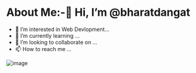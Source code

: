 # About Me:-👋 Hi, I’m @bharatdangat
- 👀 I’m interested in Web Devlopment...
- 🌱 I’m currently learning ...
- 💞️ I’m looking to collaborate on ...
- 📫 How to reach me ...

<!---
bharatdangat/bharatdangat is a ✨ special ✨ repository because its `README.md` (this file) appears on your GitHub profile.
You can click the Preview link to take a look at your changes.
--->
![image](https://github.com/bharatdangat/bharatdangat/assets/139533258/dbd48051-3a37-4406-8701-6515f601757e)
